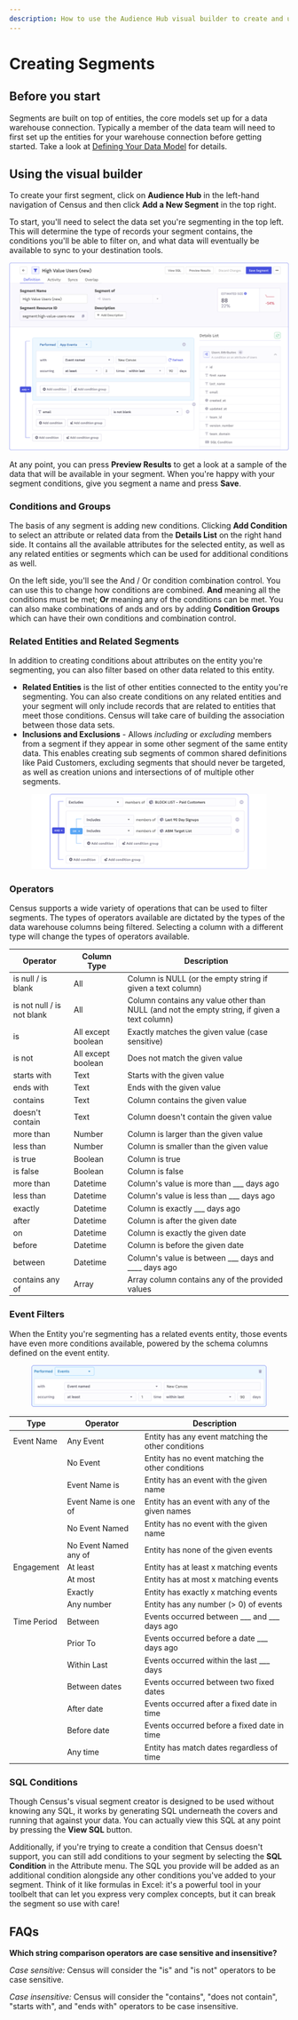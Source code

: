 ```yaml
---
description: How to use the Audience Hub visual builder to create and update segments
---
```


# Creating Segments

## Before you start

Segments are built on top of entities, the core models set up for a data warehouse connection. Typically a member of the data team will need to first set up the entities for your warehouse connection before getting started. Take a look at [Defining Your Data Model](data-preparation.md) for details.

## Using the visual builder

To create your first segment, click on **Audience Hub** in the left-hand navigation of Census and then click **Add a New Segment** in the top right.

To start, you'll need to select the data set you're segmenting in the top left. This will determine the type of records your segment contains, the conditions you'll be able to filter on, and what data will eventually be available to sync to your destination tools.&#x20;

![Example of a segment with conditions on the User's email and their events](<../../.gitbook/assets/Example Segment (2).png>)

At any point, you can press **Preview Results** to get a look at a sample of the data that will be available in your segment. When you're happy with your segment conditions, give you segment a name and press **Save**.

### Conditions and Groups

The basis of any segment is adding new conditions. Clicking **Add Condition** to select an attribute or related data from the **Details List** on the right hand side. It contains all the available attributes for the selected entity, as well as any related entities or segments which can be used for additional conditions as well.

On the left side, you'll see the And / Or condition combination control. You can use this to change how conditions are combined. **And** meaning all the conditions must be met; **Or** meaning any of the conditions can be met. You can also make combinations of ands and ors by adding **Condition Groups** which can have their own conditions and combination control.&#x20;

### Related Entities and Related Segments

In addition to creating conditions about attributes on the entity you're segmenting, you can also filter based on other data related to this entity.

* **Related Entities** is the list of other entities connected to the entity you're segmenting. You can also create conditions on any related entities and your segment will only include records that are related to entities that meet those conditions. Census will take care of building the association between those data sets.
* **Inclusions and Exclusions** - Allows _including_ or _excluding_ members from a segment if they appear in some other segment of the same entity data. This enables creating sub segments of common shared definitions like Paid Customers, excluding segments that should never be targeted, as well as creation unions and intersections of of multiple other segments.&#x20;

<figure><img src="../../.gitbook/assets/Related Segments.png" alt=""><figcaption></figcaption></figure>

### Operators

Census supports a wide variety of operations that can be used to filter segments. The types of operators available are dictated by the types of the data warehouse columns being filtered. Selecting a column with a different type will change the types of operators available.

| Operator                   | Column Type        | Description                                                                                  |
| -------------------------- | ------------------ | -------------------------------------------------------------------------------------------- |
| is null / is blank         | All                | Column is NULL (or the empty string if given a text column)                                  |
| is not null / is not blank | All                | Column contains any value other than NULL (and not the empty string, if given a text column) |
| is                         | All except boolean | Exactly matches the given value (case sensitive)                                             |
| is not                     | All except boolean | Does not match the given value                                                               |
| starts with                | Text               | Starts with the given value                                                                  |
| ends with                  | Text               | Ends with the given value                                                                    |
| contains                   | Text               | Column contains the given value                                                              |
| doesn't contain            | Text               | Column doesn't contain the given value                                                       |
| more than                  | Number             | Column is larger than the given value                                                        |
| less than                  | Number             | Column is smaller than the given value                                                       |
| is true                    | Boolean            | Column is true                                                                               |
| is false                   | Boolean            | Column is false                                                                              |
| more than                  | Datetime           | Column's value is more than \_\_\_ days ago                                                  |
| less than                  | Datetime           | Column's value is less than \_\_\_ days ago                                                  |
| exactly                    | Datetime           | Column is exactly \_\_\_ days ago                                                            |
| after                      | Datetime           | Column is after the given date                                                               |
| on                         | Datetime           | Column is exactly the given date                                                             |
| before                     | Datetime           | Column is before the given date                                                              |
| between                    | Datetime           | Column's value is between \_\_\_ days and \_\_\_\_ days ago                                  |
| contains any of            | Array              | Array column contains any of the provided values                                             |

### Event Filters

When the Entity you're segmenting has a related events entity, those events have even more conditions available, powered by the schema columns defined on the event entity.

<figure><img src="../../.gitbook/assets/Example Segment (3).png" alt=""><figcaption></figcaption></figure>

| Type        | Operator              | Description                                        |
| ----------- | --------------------- | -------------------------------------------------- |
| Event Name  | Any Event             | Entity has any event matching the other conditions |
|             | No Event              | Entity has no event matching the other conditions  |
|             | Event Name is         | Entity has an event with the given name            |
|             | Event Name is one of  | Entity has an event with any of the given names    |
|             | No Event Named        | Entity has no event with the given name            |
|             | No Event Named any of | Entity has none of the given events                |
| Engagement  | At least              | Entity has at least x matching events              |
|             | At most               | Entity has at most x matching events               |
|             | Exactly               | Entity has exactly x matching events               |
|             | Any number            | Entity has any number (> 0) of events              |
| Time Period | Between               | Events occurred between \_\_\_ and \_\_\_ days ago |
|             | Prior To              | Events occurred before a date \_\_\_ days ago      |
|             | Within Last           | Events occurred within the last \_\_\_ days        |
|             | Between dates         | Events occurred between two fixed dates            |
|             | After date            | Events occurred after a fixed date in time         |
|             | Before date           | Events occurred before a fixed date in time        |
|             | Any time              | Entity has match dates regardless of time          |

### SQL Conditions

Though Census's visual segment creator is designed to be used without knowing any SQL, it works by generating SQL underneath the covers and running that against your data. You can actually view this SQL at any point by pressing the **View SQL** button.

Additionally, if you're trying to create a condition that Census doesn't support, you can still add conditions to your segment by selecting the **SQL Condition** in the Attribute menu. The SQL you provide will be added as an additional condition alongside any other conditions you've added to your segment. Think of it like formulas in Excel: it's a powerful tool in your toolbelt that can let you express very complex concepts, but it can break the segment so use with care!

## FAQs

**Which string comparison operators are case sensitive and insensitive?**

_Case sensitive:_ Census will consider the "is" and "is not" operators to be case sensitive.

_Case insensitive:_ Census will consider the "contains", "does not contain", "starts with", and "ends with" operators to be case insensitive.
